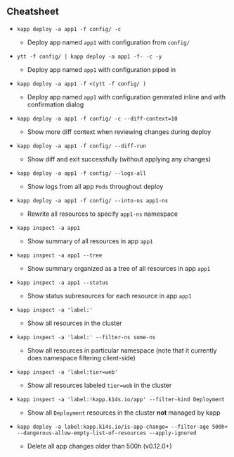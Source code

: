 ## Cheatsheet

- `kapp deploy -a app1 -f config/ -c`
  - Deploy app named `app1` with configuration from `config/`

- `ytt -f config/ | kapp deploy -a app1 -f- -c -y`
  - Deploy app named `app1` with configuration piped in

- `kapp deploy -a app1 -f <(ytt -f config/ )`
  - Deploy app named `app1` with configuration generated inline and with confirmation dialog

- `kapp deploy -a app1 -f config/ -c --diff-context=10`
  - Show more diff context when reviewing changes during deploy

- `kapp deploy -a app1 -f config/ --diff-run`
  - Show diff and exit successfully (without applying any changes)

- `kapp deploy -a app1 -f config/ --logs-all`
  - Show logs from all app `Pods` throughout deploy

- `kapp deploy -a app1 -f config/ --into-ns app1-ns`
  - Rewrite all resources to specify `app1-ns` namespace

- `kapp inspect -a app1`
  - Show summary of all resources in app `app1`

- `kapp inspect -a app1 --tree`
  - Show summary organized as a tree of all resources in app `app1`

- `kapp inspect -a app1 --status`
  - Show status subresources for each resource in app `app1`

- `kapp inspect -a 'label:'`
  - Show all resources in the cluster

- `kapp inspect -a 'label:' --filter-ns some-ns`
  - Show all resources in particular namespace (note that it currently does namespace filtering client-side)

- `kapp inspect -a 'label:tier=web'`
  - Show all resources labeled `tier=web` in the cluster

- `kapp inspect -a 'label:!kapp.k14s.io/app' --filter-kind Deployment`
  - Show all `Deployment` resources in the cluster **not** managed by kapp

- `kapp deploy -a label:kapp.k14s.io/is-app-change= --filter-age 500h+ --dangerous-allow-empty-list-of-resources --apply-ignored`
  - Delete all app changes older than 500h (v0.12.0+)

